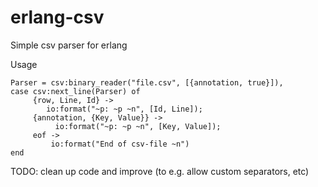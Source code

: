 erlang-csv
==========

Simple csv parser for erlang

Usage

```
Parser = csv:binary_reader("file.csv", [{annotation, true}]),
case csv:next_line(Parser) of
     {row, Line, Id} ->
     	io:format("~p: ~p ~n", [Id, Line]);
     {annotation, {Key, Value}} ->
          io:format("~p: ~p ~n", [Key, Value]);
     eof ->
     	 io:format("End of csv-file ~n")
end
```

TODO: clean up code and improve (to e.g. allow custom separators, etc)
